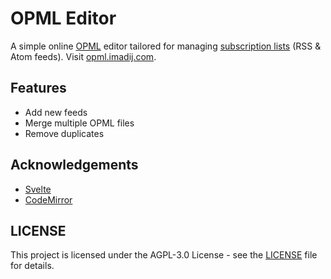 # OPML Editor

A simple online [OPML](https://en.wikipedia.org/wiki/OPML) editor tailored for managing [subscription lists](http://scripting.com/2016/10/13/whatIsAnOpmlSubscriptionList.html) (RSS & Atom feeds).
Visit [opml.imadij.com](https://opml.imadij.com).

## Features
- Add new feeds
- Merge multiple OPML files
- Remove duplicates

## Acknowledgements
- [Svelte](https://svelte.dev/)
- [CodeMirror](https://codemirror.net/)

## LICENSE
This project is licensed under the AGPL-3.0 License - see the [LICENSE](LICENSE) file for details.